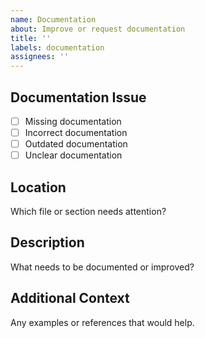 ```yaml
---
name: Documentation
about: Improve or request documentation
title: ''
labels: documentation
assignees: ''
---
```


## Documentation Issue

- [ ] Missing documentation
- [ ] Incorrect documentation
- [ ] Outdated documentation
- [ ] Unclear documentation

## Location

Which file or section needs attention?

## Description

What needs to be documented or improved?

## Additional Context

Any examples or references that would help.
